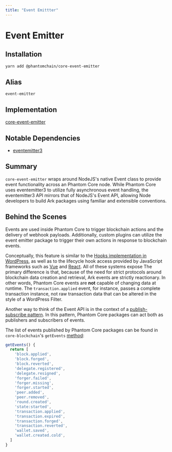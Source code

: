 ```yaml
---
title: "Event Emittter"
---
```


# Event Emitter

## Installation

```bash
yarn add @phantomchain/core-event-emitter
```

## **Alias**

`event-emitter`

## **Implementation**

[core-event-emitter](https://github.com/PhantomChain/core/tree/develop/packages/core-event-emitter)

## Notable Dependencies

- [eventemitter3](https://github.com/primus/eventemitter3)

## Summary

`core-event-emitter` wraps around NodeJS's native Event class to provide event functionality across an Phantom Core node. While Phantom Core uses eventemitter3 to utilize fully asynchronous event handling, the eventemitter3 API mirrors that of NodeJS's Event API, allowing Node developers to build Ark packages using familiar and extensible conventions.

## Behind the Scenes

Events are used inside Phantom Core to trigger blockchain actions and the delivery of webhook payloads. Additionally, custom plugins can utilize the event emitter package to trigger their own actions in response to blockchain events.

Conceptually, this feature is similar to the [Hooks implementation in WordPress](https://codex.wordpress.org/Plugin_API), as well as to the lifecycle hook access provided by JavaScript frameworks such as [Vue](https://vuejs.org/v2/guide/instance.html#Instance-Lifecycle-Hooks) and [React](https://reactjs.org/docs/state-and-lifecycle.html). All of these systems expose  The primary difference is that, because of the need for strict protocols around blockchain data creation and retrieval, Ark events are strictly reactionary. In other words, Phantom Core events are **not** capable of changing data at runtime. The `transaction.applied` event, for instance, passes a complete transaction instance, not raw transaction data that can be altered in the style of a WordPress Filter.

Another way to think of the Event API is in the context of a [publish-subscribe pattern](https://en.wikipedia.org/wiki/Publish%E2%80%93subscribe_pattern). In this pattern, Phantom Core packages can act both as publishers and subscribers of events. 

The list of events published by Phantom Core packages can be found in `core-blockchain`'s `getEvents` [method](https://github.com/PhantomChain/core/blob/develop/packages/core-blockchain/lib/blockchain.js#L638):

```js
getEvents() {
  return [
    'block.applied',
    'block.forged',
    'block.reverted',
    'delegate.registered',
    'delegate.resigned',
    'forger.failed',
    'forger.missing',
    'forger.started',
    'peer.added',
    'peer.removed',
    'round.created',
    'state:started',
    'transaction.applied',
    'transaction.expired',
    'transaction.forged',
    'transaction.reverted',
    'wallet.saved',
    'wallet.created.cold',
  ]
}
```